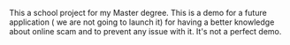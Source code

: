 This a school project for my Master degree.
This is a demo for a future application ( we are not going to launch it) for having a better knowledge about online scam and to prevent any issue with it. 
It's not a perfect demo. 
